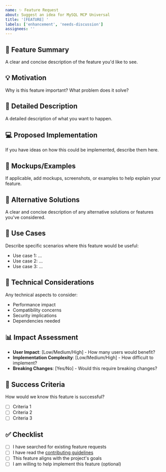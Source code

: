 ```yaml
---
name: ✨ Feature Request
about: Suggest an idea for MySQL MCP Universal
title: '[FEATURE] '
labels: ['enhancement', 'needs-discussion']
assignees: ''
---
```


## 🎯 Feature Summary
A clear and concise description of the feature you'd like to see.

## 💡 Motivation
Why is this feature important? What problem does it solve?

## 📝 Detailed Description
A detailed description of what you want to happen.

## 💻 Proposed Implementation
If you have ideas on how this could be implemented, describe them here.

## 🎨 Mockups/Examples
If applicable, add mockups, screenshots, or examples to help explain your feature.

## 🔄 Alternative Solutions
A clear and concise description of any alternative solutions or features you've considered.

## 🎯 Use Cases
Describe specific scenarios where this feature would be useful:
- Use case 1: ...
- Use case 2: ...
- Use case 3: ...

## 🔧 Technical Considerations
Any technical aspects to consider:
- Performance impact
- Compatibility concerns  
- Security implications
- Dependencies needed

## 📊 Impact Assessment
- **User Impact**: [Low/Medium/High] - How many users would benefit?
- **Implementation Complexity**: [Low/Medium/High] - How difficult to implement?
- **Breaking Changes**: [Yes/No] - Would this require breaking changes?

## 🎉 Success Criteria
How would we know this feature is successful?
- [ ] Criteria 1
- [ ] Criteria 2
- [ ] Criteria 3

## ✅ Checklist
- [ ] I have searched for existing feature requests
- [ ] I have read the [contributing guidelines](../CONTRIBUTING.md)
- [ ] This feature aligns with the project's goals
- [ ] I am willing to help implement this feature (optional)
